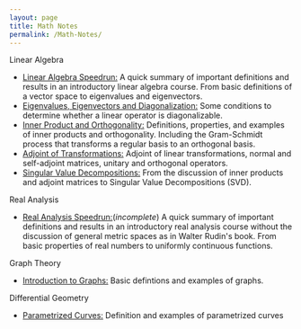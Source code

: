 ```yaml
---
layout: page
title: Math Notes
permalink: /Math-Notes/
---
```


Linear Algebra 
* [Linear Algebra Speedrun:](https://czsding40925.github.io/Linear-Algebra-Speedrun) A quick summary of important definitions and results in an introductory linear algebra course. From basic definitions of a vector space to eigenvalues and eigenvectors. 
* [Eigenvalues, Eigenvectors and Diagonalization:](https://czsding40925.github.io/EEnD) Some conditions to determine whether a linear operator is diagonalizable. 
* [Inner Product and Orthogonality:](https://czsding40925.github.io/IPnO) Definitions, properties, and examples of inner products and orthogonality. Including the Gram-Schmidt process that transforms a regular basis to an orthogonal basis.  
* [Adjoint of Transformations:](https://czsding40925.github.io/AoT) Adjoint of linear transformations, normal and self-adjoint matrices, unitary and orthogonal operators. 
* [Singular Value Decompositions:](https://czsding40925.github.io/SVD) From the discussion of inner products and adjoint matrices to Singular Value Decompositions (SVD).


Real Analysis
* [Real Analysis Speedrun:](https://czsding40925.github.io/Real-Analysis-Speedrun)(*incomplete*) A quick summary of important definitions and results in an introductory real analysis course without the discussion of general metric spaces as in Walter Rudin's book. From basic properties of real numbers to uniformly continuous functions.

Graph Theory
* [Introduction to Graphs:](https://czsding40925.github.io/Graph-Basics) Basic defintions and examples of graphs. <br>

Differential Geometry
* [Parametrized Curves:](https://czsding40925.github.io/Parametrized-Curves) Definition and examples of parametrized curves<br>

